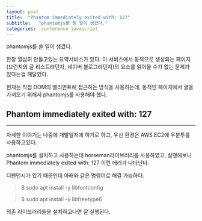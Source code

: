 ```yaml
---
layout: post
title:  "Phantom immediately exited with: 127"
subtitle:   "phantomjs를 쓸 일이 생겼다."
categories:  conference javascript 
---
```


phantomjs를 쓸 일이 생겼다.

한창 열심히 만들고있는 요약서비스가 있다. 이 서비스에서 동적으로 생성되는 페이지(브런치의 글 리스트라던지, 네이버 블로그라던지)의 요소를 읽어올 수가 없는 문제가 있다는걸 깨달았다.

현재는 직접 DOM의 엘리먼트에 접근하는 방식을 사용하는데, 동적인 페이지에서 글을 가져오기 위해서 phantomjs를 사용해야 했다.

## Phantom immediately exited with: 127
---

자세한 이야기는 나중에 개발일지에 하기로 하고, 우선 환경은 AWS EC2에 우분투를 사용하고있다.

phantomjs를 설치하고 사용하는데 horseman라이브러리를 사용하였고, 실행해보니 Phantom immediately exited with: 127 이런 에러가 나타난다.

디펜던시가 있기 때문인데 아래와 같은 명령어로 해결 가능하다.

> $ sudo apt install -y libfontconfig

> $ sudo apt install -y libfreetype6

의존 라이브러리들을 설치하고나면 잘 실행된다.


